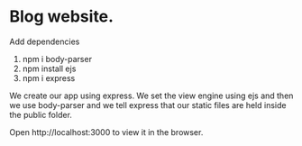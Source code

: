 # Blog website.
Add dependencies
1. npm i body-parser
2. npm install ejs
3. npm i express

We create our app using express. We set the view engine using ejs and then we use body-parser and we tell express that our static files are held inside the public folder.


Open http://localhost:3000 to view it in the browser.
